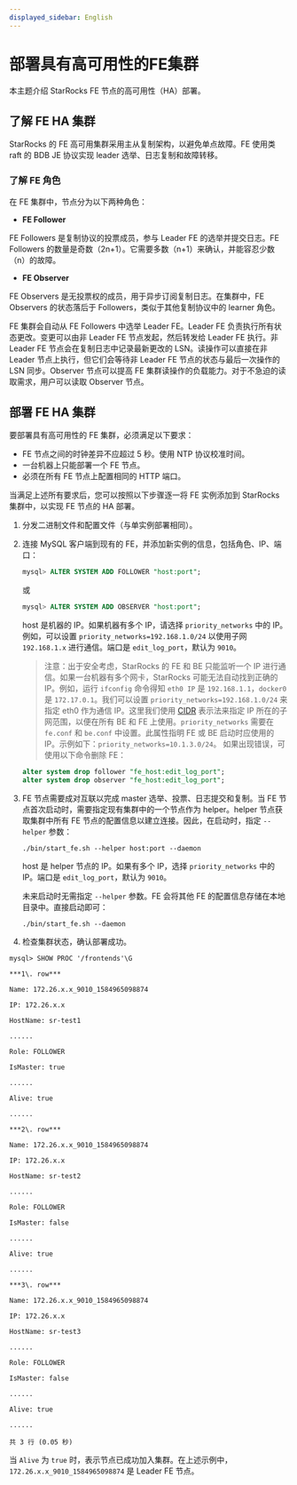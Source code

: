 ```yaml
---
displayed_sidebar: English
---
```


# 部署具有高可用性的FE集群

本主题介绍 StarRocks FE 节点的高可用性（HA）部署。

## 了解 FE HA 集群

StarRocks 的 FE 高可用集群采用主从复制架构，以避免单点故障。FE 使用类 raft 的 BDB JE 协议实现 leader 选举、日志复制和故障转移。

### 了解 FE 角色

在 FE 集群中，节点分为以下两种角色：

- **FE Follower**

FE Followers 是复制协议的投票成员，参与 Leader FE 的选举并提交日志。FE Followers 的数量是奇数（2n+1）。它需要多数（n+1）来确认，并能容忍少数（n）的故障。

- **FE Observer**

FE Observers 是无投票权的成员，用于异步订阅复制日志。在集群中，FE Observers 的状态落后于 Followers，类似于其他复制协议中的 learner 角色。

FE 集群会自动从 FE Followers 中选举 Leader FE。Leader FE 负责执行所有状态更改。变更可以由非 Leader FE 节点发起，然后转发给 Leader FE 执行。非 Leader FE 节点会在复制日志中记录最新更改的 LSN。读操作可以直接在非 Leader 节点上执行，但它们会等待非 Leader FE 节点的状态与最后一次操作的 LSN 同步。Observer 节点可以提高 FE 集群读操作的负载能力。对于不急迫的读取需求，用户可以读取 Observer 节点。

## 部署 FE HA 集群

要部署具有高可用性的 FE 集群，必须满足以下要求：

- FE 节点之间的时钟差异不应超过 5 秒。使用 NTP 协议校准时间。
- 一台机器上只能部署一个 FE 节点。
- 必须在所有 FE 节点上配置相同的 HTTP 端口。

当满足上述所有要求后，您可以按照以下步骤逐一将 FE 实例添加到 StarRocks 集群中，以实现 FE 节点的 HA 部署。

1. 分发二进制文件和配置文件（与单实例部署相同）。
2. 连接 MySQL 客户端到现有的 FE，并添加新实例的信息，包括角色、IP、端口：

   ```sql
   mysql> ALTER SYSTEM ADD FOLLOWER "host:port";
   ```
   或

   ```sql
   mysql> ALTER SYSTEM ADD OBSERVER "host:port";
   ```
   host 是机器的 IP。如果机器有多个 IP，请选择 `priority_networks` 中的 IP。例如，可以设置 `priority_networks=192.168.1.0/24` 以使用子网 `192.168.1.x` 进行通信。端口是 `edit_log_port`，默认为 `9010`。

      > 注意：出于安全考虑，StarRocks 的 FE 和 BE 只能监听一个 IP 进行通信。如果一台机器有多个网卡，StarRocks 可能无法自动找到正确的 IP。例如，运行 `ifconfig` 命令得知 `eth0 IP` 是 `192.168.1.1`，`docker0` 是 `172.17.0.1`。我们可以设置 `priority_networks=192.168.1.0/24` 来指定 eth0 作为通信 IP。这里我们使用 [CIDR](https://en.wikipedia.org/wiki/Classless_Inter-Domain_Routing) 表示法来指定 IP 所在的子网范围，以便在所有 BE 和 FE 上使用。`priority_networks` 需要在 `fe.conf` 和 `be.conf` 中设置。此属性指明 FE 或 BE 启动时应使用的 IP。示例如下：`priority_networks=10.1.3.0/24`。
   如果出现错误，可使用以下命令删除 FE：

   ```sql
   alter system drop follower "fe_host:edit_log_port";
   alter system drop observer "fe_host:edit_log_port";
   ```

3. FE 节点需要成对互联以完成 master 选举、投票、日志提交和复制。当 FE 节点首次启动时，需要指定现有集群中的一个节点作为 helper。helper 节点获取集群中所有 FE 节点的配置信息以建立连接。因此，在启动时，指定 `--helper` 参数：

   ```shell
   ./bin/start_fe.sh --helper host:port --daemon
   ```

   host 是 helper 节点的 IP。如果有多个 IP，选择 `priority_networks` 中的 IP。端口是 `edit_log_port`，默认为 `9010`。

   未来启动时无需指定 `--helper` 参数。FE 会将其他 FE 的配置信息存储在本地目录中。直接启动即可：

   ```shell
   ./bin/start_fe.sh --daemon
   ```

4. 检查集群状态，确认部署成功。

```Plain
mysql> SHOW PROC '/frontends'\G

***1\. row***

Name: 172.26.x.x_9010_1584965098874

IP: 172.26.x.x

HostName: sr-test1

......

Role: FOLLOWER

IsMaster: true

......

Alive: true

......

***2\. row***

Name: 172.26.x.x_9010_1584965098874

IP: 172.26.x.x

HostName: sr-test2

......

Role: FOLLOWER

IsMaster: false

......

Alive: true

......

***3\. row***

Name: 172.26.x.x_9010_1584965098874

IP: 172.26.x.x

HostName: sr-test3

......

Role: FOLLOWER

IsMaster: false

......

Alive: true

......

共 3 行 (0.05 秒)
```

当 `Alive` 为 `true` 时，表示节点已成功加入集群。在上述示例中，`172.26.x.x_9010_1584965098874` 是 Leader FE 节点。